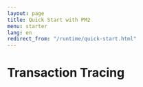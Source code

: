 ```yaml
---
layout: page
title: Quick Start with PM2
menu: starter
lang: en
redirect_from: "/runtime/quick-start.html"
---
```


# Transaction Tracing